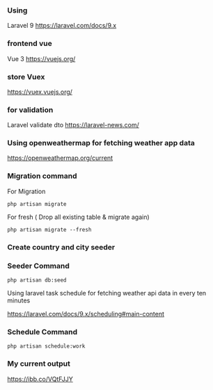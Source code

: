 ### Using
Laravel 9
https://laravel.com/docs/9.x
### frontend vue
Vue 3
https://vuejs.org/
### store Vuex
https://vuex.vuejs.org/
### for validation
Laravel validate dto
https://laravel-news.com/
### Using openweathermap for fetching weather app data
https://openweathermap.org/current
### Migration command
For Migration

```shell
php artisan migrate
```

For fresh ( Drop all existing table & migrate again)

```shell
php artisan migrate --fresh
```

### Create country and city seeder
### Seeder Command
```shell
php artisan db:seed
```

Using laravel task schedule for fetching weather api data in every ten minutes

https://laravel.com/docs/9.x/scheduling#main-content
### Schedule Command
```shell
php artisan schedule:work
```
### My current output

https://ibb.co/VQtFJJY

